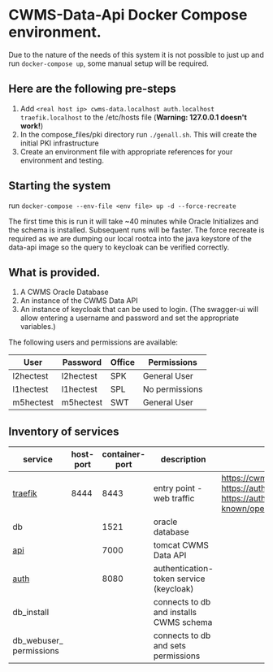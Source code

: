 # CWMS-Data-Api Docker Compose environment.

Due to the nature of the needs of this system it is not possible to just up and run `docker-compose up`, some manual setup will be required.

## Here are the following pre-steps
1. Add `<real host ip> cwms-data.localhost auth.localhost traefik.localhost` to the /etc/hosts file  (**Warning: 127.0.0.1 doesn't work!**)
2. In the compose_files/pki directory run `./genall.sh`. This will create the initial PKI infrastructure
3. Create an environment file with appropriate references for your environment and testing.


## Starting the system

run `docker-compose --env-file <env file> up -d --force-recreate`

The first time this is run it will take ~40 minutes while Oracle Initializes and the schema is installed. Subsequent runs will be faster.
The force recreate is required as we are dumping our local rootca into the java keystore of the data-api image so the query to keycloak 
can be verified correctly.

## What is provided.

1. A CWMS Oracle Database
2. An instance of the CWMS Data API
3. An instance of keycloak that can be used to login. (The swagger-ui will allow entering a username and password and set the appropriate variables.)

The following users and permissions are available:

| User        | Password    | Office | Permissions    |
| ----------- | ----------- | ------ | ------------   |
| l2hectest   | l2hectest   | SPK    | General User   |
| l1hectest   | l1hectest   | SPL    | No permissions |
| m5hectest   | m5hectest   | SWT    | General User   |


## Inventory of services


|service|host-port|container-port|description|test urls|
|----|--|---|--|--|
|[traefik](./compose_files/traefik/traefik.yml)|8444|8443|entry point - web traffic|https://cwms-data.localhost:8444/cwms-data/ https://auth.localhost:8444/auth/realms/cwms https://auth.localhost:8444/auth/realms/cwms/.well-known/openid-configuration|
|db||1521|oracle database|
|[api](./cwms-data-api/src/docker/Dockerfile)||7000|tomcat CWMS Data API |
|[auth](./compose_files/keycloak/Dockerfile)||8080|authentication-token service (keycloak)|
|db_install|||connects to db and installs CWMS schema|
|db_webuser_ permissions|||connects to db and sets permissions |


